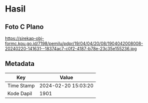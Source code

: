 # Hasil

## Foto C Plano

https://sirekap-obj-formc.kpu.go.id/7198/pemilu/pdpr/19/04/04/20/08/1904042008008-20240220-141631--18374ac7-c0f2-4187-b78e-23c35e155236.jpg


## Metadata

| Key        | Value               |
| ---------- | ------------------- |
| Time Stamp | 2024-02-20 15:03:20 |
| Kode Dapil | 1901                |



